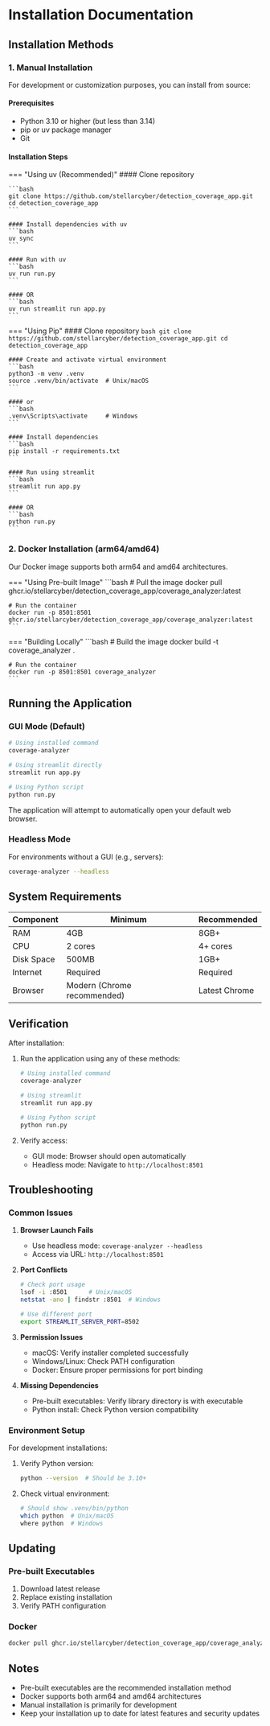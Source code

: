 # Installation Documentation

## Installation Methods

<!-- ### 1. Pre-built Executables (Recommended)

The fastest and easiest way to get started is by downloading our pre-built executables from the [GitHub Releases page](https://github.com/stellarcyber/detection_coverage_app/releases).

#### macOS
1. Download the `.pkg` installer package
2. Double-click the installer to run it
3. Follow the installation wizard
4. The `coverage-analyzer` command will be automatically available in your terminal

#### Windows (amd64)
1. Download the Windows executable and library directory
2. Move both the executable and library directory to your desired location (e.g., `C:\Program Files\CoverageAnalyzer`)
3. Add the location to your system PATH:
   - Open System Properties > Advanced > Environment Variables
   - Under System Variables, find and select "Path"
   - Click Edit > New
   - Add the path to your executable's directory
   - Click OK to save

#### Linux (amd64)
1. Download the Linux executable and library directory
2. Move both to your desired location (e.g., `/opt/coverage-analyzer/`)
3. Add to your PATH:
   ```bash
   echo 'export PATH="/opt/coverage-analyzer:$PATH"' >> ~/.bashrc
   source ~/.bashrc
   ``` -->

### 1. Manual Installation

For development or customization purposes, you can install from source:

#### Prerequisites
- Python 3.10 or higher (but less than 3.14)
- pip or uv package manager
- Git

#### Installation Steps

=== "Using uv (Recommended)"
    #### Clone repository

    ```bash
    git clone https://github.com/stellarcyber/detection_coverage_app.git
    cd detection_coverage_app
    ```

    #### Install dependencies with uv
    ```bash
    uv sync
    ```

    #### Run with uv
    ```bash
    uv run run.py
    ```

    #### OR
    ```bash
    uv run streamlit run app.py
    ```

=== "Using Pip"
    #### Clone repository
    ```bash
    git clone https://github.com/stellarcyber/detection_coverage_app.git
    cd detection_coverage_app
    ```

    #### Create and activate virtual environment
    ```bash
    python3 -m venv .venv
    source .venv/bin/activate  # Unix/macOS
    ```

    #### or
    ```bash
    .venv\Scripts\activate     # Windows
    ```

    #### Install dependencies
    ```bash
    pip install -r requirements.txt
    ```

    #### Run using streamlit
    ```bash
    streamlit run app.py
    ```

    #### OR
    ```bash
    python run.py
    ```

### 2. Docker Installation (arm64/amd64)

Our Docker image supports both arm64 and amd64 architectures.

=== "Using Pre-built Image"
    ```bash
    # Pull the image
    docker pull ghcr.io/stellarcyber/detection_coverage_app/coverage_analyzer:latest

    # Run the container
    docker run -p 8501:8501 ghcr.io/stellarcyber/detection_coverage_app/coverage_analyzer:latest
    ```

=== "Building Locally"
    ```bash
    # Build the image
    docker build -t coverage_analyzer .
    
    # Run the container
    docker run -p 8501:8501 coverage_analyzer
    ```



## Running the Application

### GUI Mode (Default)
```bash
# Using installed command
coverage-analyzer

# Using streamlit directly
streamlit run app.py

# Using Python script
python run.py
```
The application will attempt to automatically open your default web browser.

### Headless Mode
For environments without a GUI (e.g., servers):
```bash
coverage-analyzer --headless
```

## System Requirements

Component | Minimum | Recommended
---|---|---
RAM | 4GB | 8GB+
CPU | 2 cores | 4+ cores
Disk Space | 500MB | 1GB+
Internet | Required | Required
Browser | Modern (Chrome recommended) | Latest Chrome


## Verification

After installation:

1. Run the application using any of these methods:
   ```bash
   # Using installed command
   coverage-analyzer

   # Using streamlit
   streamlit run app.py

   # Using Python script
   python run.py
   ```

2. Verify access:
   - GUI mode: Browser should open automatically
   - Headless mode: Navigate to `http://localhost:8501`


## Troubleshooting

### Common Issues

1. **Browser Launch Fails**
   - Use headless mode: `coverage-analyzer --headless`
   - Access via URL: `http://localhost:8501`

2. **Port Conflicts**
   ```bash
   # Check port usage
   lsof -i :8501      # Unix/macOS
   netstat -ano | findstr :8501  # Windows
   
   # Use different port
   export STREAMLIT_SERVER_PORT=8502
   ```

3. **Permission Issues**
   - macOS: Verify installer completed successfully
   - Windows/Linux: Check PATH configuration
   - Docker: Ensure proper permissions for port binding

4. **Missing Dependencies**
   - Pre-built executables: Verify library directory is with executable
   - Python install: Check Python version compatibility

### Environment Setup

For development installations:

1. Verify Python version:
   ```bash
   python --version  # Should be 3.10+
   ```

2. Check virtual environment:
   ```bash
   # Should show .venv/bin/python
   which python  # Unix/macOS
   where python  # Windows
   ```

## Updating

### Pre-built Executables
1. Download latest release
2. Replace existing installation
3. Verify PATH configuration

### Docker
```bash
docker pull ghcr.io/stellarcyber/detection_coverage_app/coverage_analyzer:latest
```


## Notes

- Pre-built executables are the recommended installation method
- Docker supports both arm64 and amd64 architectures
- Manual installation is primarily for development
- Keep your installation up to date for latest features and security updates

